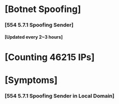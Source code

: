 # [Botnet Spoofing]
### [554 5.7.1 Spoofing Sender]
#### [Updated every 2~3 hours]

# [Counting 46215 IPs]

# [Symptoms] 
###   [554 5.7.1 Spoofing Sender in Local Domain]
